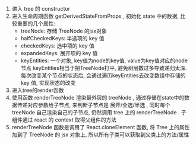 1. 进入 tree 的 constructor
2. 进入生命周期函数 getDerivedStateFromProps , 初始化 state 中的数据, 比较重要的几个属性:
	- treeNode: 存储 TreeNode 的jsx对象
	- halfCheckedKeys: 半选项的 key 值
	- checkedKeys: 选中项的 key 值
	- expandedKeys: 展开项的 key 值
	- keyEntities: 一个对象, key值为node的key值, value为key值对应的node节点
	keyEntities相当于把TreeNode打平, 避免树层数过多导致递归太深.每次改变某个节点的状态后, 会通过遍历keyEntities去改变数组中存储的 key 值, 实现状态的改变
3. 进入tree的render函数
4. 使用函数 renderTreeNode 渲染最外层的 treeNode , 通过存储在state中的数据传递对应参数给子节点, 来判断子节点是 展开/全选/半选 , 同时每个 treeNode 自己渲染自己的子节点, 仍然调用 tree 上的 renderTreeNode . 子组件通过 react 的 context 取得父组件的方法
5. renderTreeNode 函数是调用了 React.cloneElement 函数, 将 Tree 上的属性加到了 TreeNode 的 jsx 对象上, 所以所有子类可以获取到父类上的方法/属性